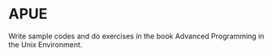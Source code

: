 # APUE

Write sample codes and do exercises in the book Advanced Programming in the Unix Environment.
